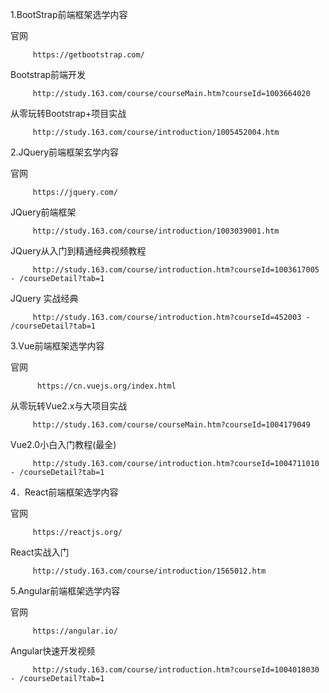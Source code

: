 1.BootStrap前端框架选学内容

官网

         https://getbootstrap.com/

Bootstrap前端开发

         http://study.163.com/course/courseMain.htm?courseId=1003664020

从零玩转Bootstrap+项目实战

         http://study.163.com/course/introduction/1005452004.htm

 

2.JQuery前端框架玄学内容     

官网

         https://jquery.com/

JQuery前端框架

         http://study.163.com/course/introduction/1003039001.htm

JQuery从入门到精通经典视频教程

         http://study.163.com/course/introduction.htm?courseId=1003617005 - /courseDetail?tab=1

JQuery 实战经典

         http://study.163.com/course/introduction.htm?courseId=452003 - /courseDetail?tab=1

 

3.Vue前端框架选学内容

官网

          https://cn.vuejs.org/index.html

从零玩转Vue2.x与大项目实战

         http://study.163.com/course/courseMain.htm?courseId=1004179049

Vue2.0小白入门教程(最全)

         http://study.163.com/course/introduction.htm?courseId=1004711010 - /courseDetail?tab=1

 

4．React前端框架选学内容

官网

         https://reactjs.org/

React实战入门

         http://study.163.com/course/introduction/1565012.htm

 

5.Angular前端框架选学内容

官网

         https://angular.io/

Angular快速开发视频

         http://study.163.com/course/introduction.htm?courseId=1004018030 - /courseDetail?tab=1